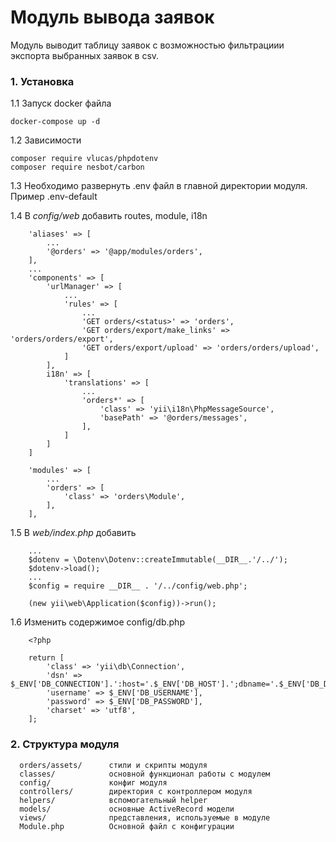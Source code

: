 <h1>Модуль вывода заявок</h1>

Модуль выводит таблицу заявок с возможностью фильтрациии экспорта выбранных заявок в csv.

### 1. Установка

1.1 Запуск docker файла 
 
    docker-compose up -d
    
1.2 Зависимости

    composer require vlucas/phpdotenv
    composer require nesbot/carbon
    
1.3 Необходимо развернуть .env файл в главной директории модуля. Пример .env-default

1.4 В _config/web_ добавить routes, module, i18n
```
    'aliases' => [
        ...
        '@orders' => '@app/modules/orders',
    ],
    ...
    'components' => [
        'urlManager' => [
            ...
            'rules' => [
                ...
                'GET orders/<status>' => 'orders',
                'GET orders/export/make_links' => 'orders/orders/export',
                'GET orders/export/upload' => 'orders/orders/upload',
            ]
        ],
        i18n' => [
            'translations' => [
                ...
                'orders*' => [
                    'class' => 'yii\i18n\PhpMessageSource',
                    'basePath' => '@orders/messages',
                ],
            ]
        ]
    ]
```

```
    'modules' => [
        ...
        'orders' => [
            'class' => 'orders\Module',
        ],
    ],
```

1.5 В _web/index.php_ добавить
```
    ...
    $dotenv = \Dotenv\Dotenv::createImmutable(__DIR__.'/../');
    $dotenv->load();
    ...
    $config = require __DIR__ . '/../config/web.php';
    
    (new yii\web\Application($config))->run();
```

1.6 Изменить содержимое config/db.php

```
    <?php
    
    return [
        'class' => 'yii\db\Connection',
        'dsn' => $_ENV['DB_CONNECTION'].':host='.$_ENV['DB_HOST'].';dbname='.$_ENV['DB_DATABASE'],
        'username' => $_ENV['DB_USERNAME'],
        'password' => $_ENV['DB_PASSWORD'],
        'charset' => 'utf8',
    ];
```


### 2. Структура модуля
      orders/assets/      стили и скрипты модуля
      classes/            основной функционал работы с модулем
      config/             конфиг модуля
      controllers/        директория с контроллером модуля
      helpers/            вспомогательный helper
      models/             основные ActiveRecord модели
      views/              представления, используемые в модуле
      Module.php          Основной файл с конфигурации

